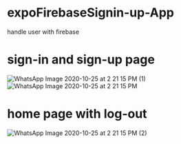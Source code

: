 # expoFirebaseSignin-up-App
handle user with firebase 

# sign-in and sign-up page

![WhatsApp Image 2020-10-25 at 2 21 15 PM (1)](https://user-images.githubusercontent.com/48016001/97102823-a7d8a800-16ce-11eb-8d2d-275ecf8e670b.jpeg)
![WhatsApp Image 2020-10-25 at 2 21 15 PM](https://user-images.githubusercontent.com/48016001/97102824-aad39880-16ce-11eb-87f1-0e0380c458e2.jpeg)

#  home page with log-out

![WhatsApp Image 2020-10-25 at 2 21 15 PM (2)](https://user-images.githubusercontent.com/48016001/97102820-a60ee480-16ce-11eb-81c8-a45afad55abd.jpeg)
